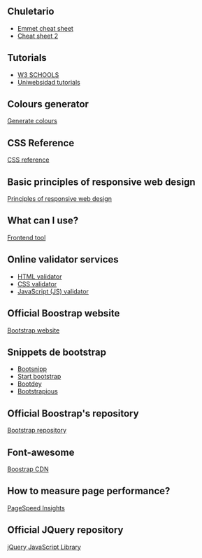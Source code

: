 ## Chuletario
<ul>
  
  <li>
    <a href="https://drive.google.com/file/d/1CZOgAskeZD0inmB4S3vxtzeiFiqccyDE/view?usp=sharing">Emmet cheat sheet</a>
  </li>
  
  <li>
    <a href="https://coderslink.com/talento/blog/ahorra-tiempo-al-escribir-codigo-html-en-visual-studio-code-utilizando-emmet/">Cheat sheet 2</a>
  </li>
  
</ul>

## Tutorials
<ul>
  <li>
    <a href="https://www.w3schools.com/">W3 SCHOOLS</a>
  </li>
  
  <li>
    <a href="https://uniwebsidad.com/">Uniwebsidad tutorials</a>
  </li>
  
</ul>

## Colours generator
<a href="https://colorschemedesigner.com/csd-3.5/">Generate colours</a>

## CSS Reference
<a href="https://lenguajecss.com/css/">CSS reference</a>

## Basic principles of responsive web design
<a href="https://blog.froont.com/9-basic-principles-of-responsive-web-design/">Principles of responsive web design</a>

## What can I use?
<a href="https://caniuse.com/">Frontend tool</a>

## Online validator services
<ul>
  
  <li>
    <a href="https://validator.w3.org/">HTML validator</a>
  </li>
  
  <li>
    <a href="https://jigsaw.w3.org/css-validator/">CSS validator</a>
  </li>
  
  <li>
    <a href="https://beautifytools.com/javascript-validator.php">JavaScript (JS) validator</a>
  </li>
  
</ul>

## Official Boostrap website
<a href="https://getbootstrap.com/">Bootstrap website</a>

## Snippets de bootstrap
<ul>
  
  <li>
    <a href="https://www.bootsnipp.com">Bootsnipp</a>
  </li>
  
  <li>
    <a href="https://www.startbootstrap.com/snippets">Start bootstrap</a>
  </li>
  
  <li>
    <a href="https://www.bootdey.com">Bootdey</a>
  </li>
  
  <li>
    <a href="https://www.bootstrapious.com/snippets">Bootstrapious</a>
  </li>

</ul>

## Official Boostrap's repository
<a href="https://github.com/twbs">Bootstrap repository</a>

## Font-awesome
<a href="https://www.bootstrapcdn.com/fontawesome/">Boostrap CDN</a>

## How to measure page performance?
<a href="https://pagespeed.web.dev/">PageSpeed Insights</a>

## Official JQuery repository
<a href="https://github.com/jquery/jquery">jQuery JavaScript Library</a>
